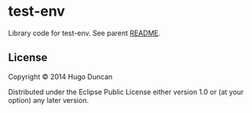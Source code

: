 # test-env

Library code for test-env.  See parent [README](../README.md).

## License

Copyright © 2014 Hugo Duncan

Distributed under the Eclipse Public License either version 1.0 or (at
your option) any later version.
